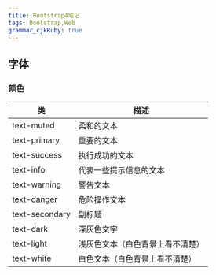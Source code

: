 ```yaml
---
title: Bootstrap4笔记 
tags: Bootstrap,Web
grammar_cjkRuby: true
---
```


## 字体

### 颜色
|类|	描述|
|---|---|
| text-muted |	柔和的文本|
| text-primary |	重要的文本|
| text-success |	执行成功的文本|
| text-info|	代表一些提示信息的文本|
| text-warning |	警告文本|
| text-danger |危险操作文本|
| text-secondary |	副标题|
| text-dark |	深灰色文字|
| text-light	|浅灰色文本（白色背景上看不清楚）|
| text-white	|白色文本（白色背景上看不清楚）|